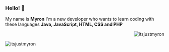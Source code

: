 ### Hello! 👋

My name is **Myron** I'm a new developer who wants to learn coding with these languages **Java, JavaScript, HTML, CSS and PHP**

<p>&nbsp;<img align="right" src="https://github-readme-stats.vercel.app/api?username=itsjustmyron&show_icons=true&locale=en" alt="itsjustmyron" /></p>

<p><img align="center" src="https://github-readme-streak-stats.herokuapp.com/?user=itsjustmyron&" alt="itsjustmyron" /></p>
